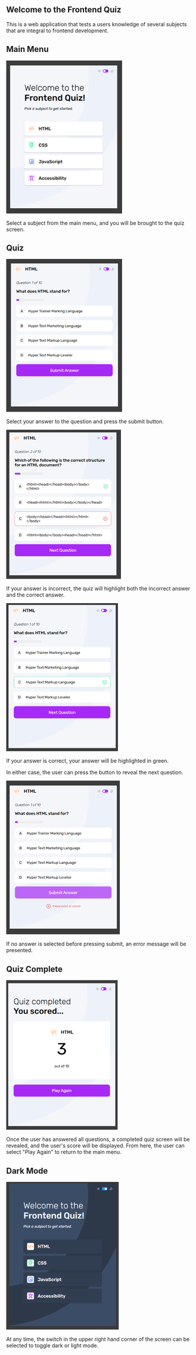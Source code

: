 ## Welcome to the Frontend Quiz

This is a web application that tests a users knowledge of several subjects that are integral to frontend development.

## Main Menu

<img src="assets/readme_images/main_menu.png">

Select a subject from the main menu, and you will be brought to the quiz screen.

## Quiz

<img src="assets/readme_images/quiz_1.png">

Select your answer to the question and press the submit button.

<img src="assets/readme_images/quiz_incorrect.png">

If your answer is incorrect, the quiz will highlight both the incorrect answer and the correct answer.

<img src="assets/readme_images/quiz_correct.png">

If your answer is correct, your answer will be highlighted in green.

In either case, the user can press the button to reveal the next question.

<img src="assets/readme_images/quiz_no_selection.png">

If no answer is selected before pressing submit, an error message will be presented.

## Quiz Complete

<img src="assets/readme_images/quiz_complete.png">

Once the user has answered all questions, a completed quiz screen will be revealed, and the user's score will be displayed.
From here, the user can select "Play Again" to return to the main menu.

## Dark Mode

<img src="assets/readme_images/quiz_dark.png">

At any time, the switch in the upper right hand corner of the screen can be selected to toggle dark or light mode.